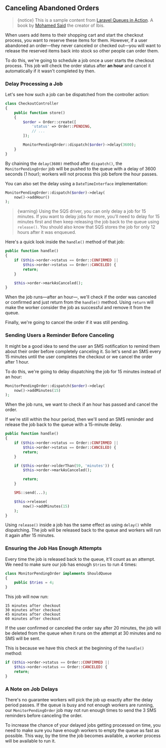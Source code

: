 ## Canceling Abandoned Orders

>{notice} This is a sample content from [Laravel Queues in Action](https://learn-laravel-queues.com/). A book by [Mohamed Said](https://twitter.com/themsaid) the creator of Ibis.

When users add items to their shopping cart and start the checkout process, you want to reserve these items for them. However, if a user abandoned an order—they never canceled or checked out—you will want to release the reserved items back into stock so other people can order them.

To do this, we're going to schedule a job once a user starts the checkout process. This job will check the order status after **an hour** and cancel it automatically if it wasn't completed by then.

### Delay Processing a Job

Let's see how such a job can be dispatched from the controller action:


```php
class CheckoutController
{
    public function store()
    {
        $order = Order::create([
            'status' => Order::PENDING,
            // ...
        ]);

        MonitorPendingOrder::dispatch($order)->delay(3600);
    }
}
```

By chaining the `delay(3600)` method after `dispatch()`, the `MonitorPendingOrder` job will be pushed to the queue with a delay of 3600 seconds (1 hour); workers will not process this job before the hour passes.

You can also set the delay using a `DateTimeInterface` implementation:

```php
MonitorPendingOrder::dispatch($order)->delay(
    now()->addHour()
);
```

>{warning} Using the SQS driver, you can only delay a job for 15 minutes. If you want to delay jobs for more, you'll need to delay for 15 minutes first and then keep releasing the job back to the queue using `release()`. You should also know that SQS stores the job for only 12 hours after it was enqueued.

Here's a quick look inside the `handle()` method of that job:

```php
public function handle()
{
    if ($this->order->status == Order::CONFIRMED ||
        $this->order->status == Order::CANCELED) {
        return;
    }

    $this->order->markAsCanceled();
}
```

When the job runs—after an hour—, we'll check if the order was canceled or confirmed and just return from the `handle()` method. Using `return` will make the worker consider the job as successful and remove it from the queue. 

Finally, we're going to cancel the order if it was still pending.

### Sending Users a Reminder Before Canceling

It might be a good idea to send the user an SMS notification to remind them about their order before completely canceling it. So let's send an SMS every 15 minutes until the user completes the checkout or we cancel the order after 1 hour.

To do this, we're going to delay dispatching the job for 15 minutes instead of an hour:

```php
MonitorPendingOrder::dispatch($order)->delay(
    now()->addMinutes(15)
);
```

When the job runs, we want to check if an hour has passed and cancel the order. 

If we're still within the hour period, then we'll send an SMS reminder and release the job back to the queue with a 15-minute delay.


```php
public function handle()
{
    if ($this->order->status == Order::CONFIRMED ||
        $this->order->status == Order::CANCELED) {
        return;
    }

    if ($this->order->olderThan(59, 'minutes')) {
        $this->order->markAsCanceled();

        return;
    }

    SMS::send(...);

    $this->release(
        now()->addMinutes(15)
    );
}
```

Using `release()` inside a job has the same effect as using `delay()` while dispatching. The job will be released back to the queue and workers will run it again after 15 minutes.

### Ensuring the Job Has Enough Attempts

Every time the job is released back to the queue, it'll count as an attempt. We need to make sure our job has enough `$tries` to run 4 times:

```php
class MonitorPendingOrder implements ShouldQueue
{
    public $tries = 4;
}
```

This job will now run:

```
15 minutes after checkout
30 minutes after checkout
45 minutes after checkout
60 minutes after checkout
```

If the user confirmed or canceled the order say after 20 minutes, the job will be deleted from the queue when it runs on the attempt at 30 minutes and no SMS will be sent. 

This is because we have this check at the beginning of the `handle()` method:

```php
if ($this->order->status == Order::CONFIRMED ||
    $this->order->status == Order::CANCELED) {
    return;
}
```

### A Note on Job Delays

There's no guarantee workers will pick the job up exactly after the delay period passes. If the queue is busy and not enough workers are running, our `MonitorPendingOrder` job may not run enough times to send the 3 SMS reminders before canceling the order.

To increase the chance of your delayed jobs getting processed on time, you need to make sure you have enough workers to empty the queue as fast as possible. This way, by the time the job becomes available, a worker process will be available to run it.

